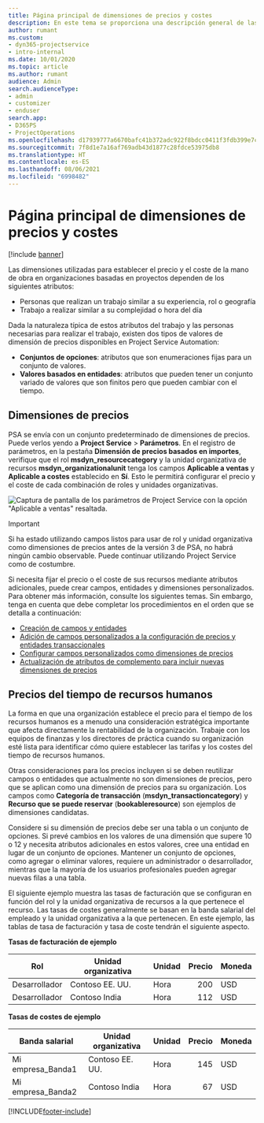 ```yaml
---
title: Página principal de dimensiones de precios y costes
description: En este tema se proporciona una descripción general de las dimensiones de precios.
author: rumant
ms.custom:
- dyn365-projectservice
- intro-internal
ms.date: 10/01/2020
ms.topic: article
ms.author: rumant
audience: Admin
search.audienceType:
- admin
- customizer
- enduser
search.app:
- D365PS
- ProjectOperations
ms.openlocfilehash: d17939777a6670bafc41b372adc922f8bdcc0411f3fdb399e7c9ab01eca87dd0
ms.sourcegitcommit: 7f8d1e7a16af769adb43d1877c28fdce53975db8
ms.translationtype: HT
ms.contentlocale: es-ES
ms.lasthandoff: 08/06/2021
ms.locfileid: "6998482"
---
```

# <a name="pricing-and-costing-dimensions-home-page"></a>Página principal de dimensiones de precios y costes

[!include [banner](../includes/psa-now-project-operations.md)]

Las dimensiones utilizadas para establecer el precio y el coste de la mano de obra en organizaciones basadas en proyectos dependen de los siguientes atributos:

- Personas que realizan un trabajo similar a su experiencia, rol o geografía
- Trabajo a realizar similar a su complejidad o hora del día

Dada la naturaleza típica de estos atributos del trabajo y las personas necesarias para realizar el trabajo, existen dos tipos de valores de dimensión de precios disponibles en Project Service Automation: 

- **Conjuntos de opciones**: atributos que son enumeraciones fijas para un conjunto de valores.
- **Valores basados en entidades**: atributos que pueden tener un conjunto variado de valores que son finitos pero que pueden cambiar con el tiempo.

## <a name="pricing-dimensions"></a>Dimensiones de precios

PSA se envía con un conjunto predeterminado de dimensiones de precios. Puede verlos yendo a **Project Service** > **Parámetros**. En el registro de parámetros, en la pestaña **Dimensión de precios basados en importes**, verifique que el rol **msdyn_resourcecategory** y la unidad organizativa de recursos **msdyn_organizationalunit** tenga los campos **Aplicable a ventas** y **Aplicable a costes** establecido en **Sí**. Esto le permitirá configurar el precio y el coste de cada combinación de roles y unidades organizativas.

![Captura de pantalla de los parámetros de Project Service con la opción "Aplicable a ventas" resaltada.](media/PS-OOB-parameters.png)

> [!IMPORTANT]
> Si ha estado utilizando campos listos para usar de rol y unidad organizativa como dimensiones de precios antes de la versión 3 de PSA, no habrá ningún cambio observable. Puede continuar utilizando Project Service como de costumbre. 

Si necesita fijar el precio o el coste de sus recursos mediante atributos adicionales, puede crear campos, entidades y dimensiones personalizados. Para obtener más información, consulte los siguientes temas. Sin embargo, tenga en cuenta que debe completar los procedimientos en el orden que se detalla a continuación:

- [Creación de campos y entidades](create-custom-fields-entities.md)
- [Adición de campos personalizados a la configuración de precios y entidades transaccionales](field-references.md)
- [Configurar campos personalizados como dimensiones de precios ](set-up-pricing-dimensions.md)
- [Actualización de atributos de complemento para incluir nuevas dimensiones de precios](update-plug-in-attributes.md)

## <a name="pricing-human-resource-time"></a>Precios del tiempo de recursos humanos
La forma en que una organización establece el precio para el tiempo de los recursos humanos es a menudo una consideración estratégica importante que afecta directamente la rentabilidad de la organización. Trabaje con los equipos de finanzas y los directores de práctica cuando su organización esté lista para identificar cómo quiere establecer las tarifas y los costes del tiempo de recursos humanos.

Otras consideraciones para los precios incluyen si se deben reutilizar campos o entidades que actualmente no son dimensiones de precios, pero que se aplican como una dimensión de precios para su organización. Los campos como **Categoría de transacción** (**msdyn_transactioncategory**) y **Recurso que se puede reservar** (**bookableresource**) son ejemplos de dimensiones candidatas. 

Considere si su dimensión de precios debe ser una tabla o un conjunto de opciones. Si prevé cambios en los valores de una dimensión que supere 10 o 12 y necesita atributos adicionales en estos valores, cree una entidad en lugar de un conjunto de opciones. Mantener un conjunto de opciones, como agregar o eliminar valores, requiere un administrador o desarrollador, mientras que la mayoría de los usuarios profesionales pueden agregar nuevas filas a una tabla.

El siguiente ejemplo muestra las tasas de facturación que se configuran en función del rol y la unidad organizativa de recursos a la que pertenece el recurso. Las tasas de costes generalmente se basan en la banda salarial del empleado y la unidad organizativa a la que pertenecen. En este ejemplo, las tablas de tasa de facturación y tasa de coste tendrán el siguiente aspecto.

**Tasas de facturación de ejemplo**

| Rol        | Unidad organizativa    |Unidad      |Precio      |Moneda  |
| ------------|-------------|----------|----------:|----------|
| Desarrollador   | Contoso EE. UU.  |Hora | 200|USD     |
| Desarrollador   | Contoso India |Hora|   112|USD     |


**Tasas de costes de ejemplo**

| Banda salarial     | Unidad organizativa    |Unidad      |Precio      |Moneda  |
| ----------------|-------------|----------|----------:|----------|
| Mi empresa_Banda1 | Contoso EE. UU.  |Hora | 145|USD     |
| Mi empresa_Banda2 | Contoso India |Hora|   67|USD     |


[!INCLUDE[footer-include](../includes/footer-banner.md)]